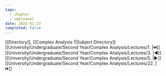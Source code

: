 ```yaml
---
tags:
  - chapter
  - cmplxanal
date: 2025-01-23
completed: false
---
```

[[Directory]], [[Complex Analysis 1|Subject Directory]]
[[University/Undergraduate/Second Year/Complex Analysis/Lectures/1. |🞀🞀]] [[University/Undergraduate/Second Year/Complex Analysis/Lectures/3. |◀]] [[University/Undergraduate/Second Year/Complex Analysis/Lectures/5. |▶]] [[University/Undergraduate/Second Year/Complex Analysis/Lectures/22. |🞂🞂]]
# 
## 
### 
